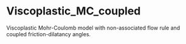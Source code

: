 # Viscoplastic_MC_coupled

Viscoplastic Mohr-Coulomb model with non-associated flow rule and coupled friction-dilatancy angles.
